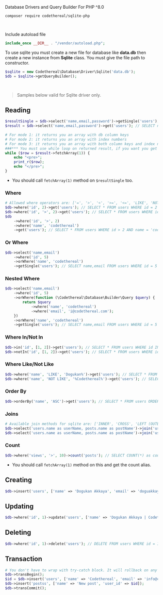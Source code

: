 Database Drivers and Query Builder For PHP ^8.0

```
composer require codethereal/sqlite-php
```

<br>

Include autoload file
```php
include_once __DIR__ . "/vendor/autoload.php";
```

To use sqlite you must create a new file for database like **data.db** then create a new instance from **Sqlite** class.
You must give the file path to constructor.
```php
$sqlite = new Codethereal\Database\Driver\Sqlite('data.db');
$db = $sqlite->getQueryBuilder();
```
<br/>

> Samples below valid for Sqlite driver only.

## Reading

```php
$resultSingle = $db->select('name,email,password')->getSingle('users'); // SELECT name,email,password FROM posts LIMIT 1
$result = $db->select('name,email,password')->get('users'); // SELECT name,email,password FROM posts
  
# For mode 1: it returns you an array with db column keys
# For mode 2: it returns you an array with index numbers
# For mode 3: it returns you an array with both column keys and index numbers
###*** You must use while loop on returned result, if you want you get only one record ***###
while ($row = $result->fetchArray(1)) {
    echo "<pre>";
    print_r($row);
    echo "</pre>";
}
```
- You should call `fetchArray(1)` method on `$resultSingle` too.

### Where

```php
# Allowed where operators are: ['=', '>', '<', '>=', '<=', 'LIKE', 'NOT LIKE', 'IN', 'NOT IN']
$db->where('id', 2)->get('users'); // SELECT * FROM users WHERE id = 2
$db->where('id', '>', 2)->get('users'); // SELECT * FROM users WHERE id > 2
$db
    ->where('id', '>', 2)
    ->where('name', 'codethereal')
    ->get('users'); // SELECT * FROM users WHERE id > 2 AND name = 'codethereal'
```

### Or Where
```php
$db->select('name,email')
    ->where('id', 5)
    ->orWhere('name', 'codethereal')
    ->getSingle('users'); // SELECT name,email FROM users WHERE id = 5 OR name = 'dogukan' LIMIT 1
```

### Nested Where
```php
$db->select('name,email')
    ->where('id', 5)
    ->orWhere(function (\Codethereal\Database\Builder\Query $query) {
        return $query
            ->where('name', 'codethereal')
            ->where('email', 'i@codethereal.com');
    })
    ->orWhere('name', 'codethereal')
    ->getSingle('users'); // SELECT name,email FROM users WHERE id = 5 OR (name = 'dogukan' AND email = 'i@codethereal.com') OR name = 'codethereal' LIMIT 1
```

### Where In/Not In

```php
$db->in('id', [1, 2])->get('users'); // SELECT * FROM users WHERE id IN (1,2)
$db->notIn('id', [1, 2])->get('users'); // SELECT * FROM users WHERE id NOT IN (1,2)
```

### Where Like/Not Like

```php
$db->where('name', 'LIKE', 'Dogukan%')->get('users'); // SELECT * FROM users WHERE name LIKE 'Dogukan%'
$db->where('name', 'NOT LIKE', '%Codethereal%')->get('users'); // SELECT * FROM users WHERE name LIKE '%Codethereal%'
```

### Order By

```php
$db->orderBy('name', 'ASC')->get('users'); // SELECT * FROM users ORDER BY name ASC
```

### Joins

```php
# Available join methods for sqlite are: ['INNER', 'CROSS', 'LEFT (OUTER)']
$db->select('users.name as userName, posts.name as postName')->join('users', 'users.id = posts.user_id', 'CROSS')->get('posts');
$db->select('users.name as userName, posts.name as postName')->join('users', 'users.id = posts.user_id', 'INNER')->get('posts');
```

### Count

```php
$db->where('views', '>', 10)->count('posts'); // SELECT COUNT(*) as count FROM posts
```
- You should call `fetchArray(1)` method on this and get the count alias.

## Creating

```php
$db->insert('users', ['name' => 'Dogukan Akkaya', 'email' => 'doguakkaya27@gmail.com']); // INSERT INTO users (name, email) VALUES ('Dogukan Akkaya', 'doguakkaya27@gmail.com') | Returns insert id on success
```

## Updating

```php
$db->where('id', 1)->update('users', ['name' => 'Dogukan Akkaya | Codethereal', 'email' => 'doguakkaya27@codethereal.com']); // UPDATE users SET name = 'Dogukan Akkaya | Codethereal', email = 'doguakkaya27@codethereal.com' WHERE id = 1
```

## Deleting

```php
$db->where('id', 1)->delete('users'); // DELETE FROM users WHERE id = 1
```

## Transaction

```php
# You don't have to wrap with try-catch block. It will rollback on any error
$db->transBegin();
$id = $db->insert('users', ['name' => 'Codethereal', 'email' => 'info@codethereal.com']);
$db->insert('postss', ['name' => 'New post', 'user_id' => $id]);
$db->transCommit();
```